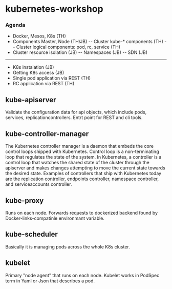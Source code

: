 # kubernetes-workshop
### Agenda
- Docker, Mesos, K8s (TH)
- Components Master, Node (TH/JB)
-- Cluster kube-* components (TH)
-- Cluster logical components: pod, rc, service (TH)
- Cluster resource isolation (JB)
-- Namespaces (JB)
-- SDN (JB)
---
- K8s instalation (JB)
- Getting K8s access (JB)
- Single pod application via REST (TH)
- RC application via REST (TH)

## kube-apiserver
Validate the configuration data for api objects, which include pods, services, replicationcontrollers. Entrt point for REST and cli tools.
## kube-controller-manager
The Kubernetes controller manager is a daemon that embeds the core control loops shipped with Kubernetes. Control loop is a non-terminating loop that regulates the state of the system. In Kubernetes, a controller is a control loop that watches the shared state of the cluster through the apiserver and makes changes attempting to move the current state towards the desired state. Examples of controllers that ship with Kubernetes today are the replication controller, endpoints controller, namespace controller, and serviceaccounts controller.
## kube-proxy
Runs on each node. Forwards requests to dockerized backend found by Docker-links-compatinle environmant variable.
## kube-scheduler
Basically it is managing pods across the whole K8s cluster.
## kubelet
Primary "node agent" that runs on each node. Kubelet works in PodSpec term in Yaml or Json that describes a pod.
